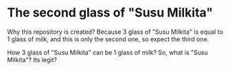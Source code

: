 # The second glass of "Susu Milkita"

Why this repository is created?
Because 3 glass of "Susu Milkita" is equal to 1 glass of milk, and this is only the second one, so expect the third one.

How 3 glass of "Susu Milkita" can be 1 glass of milk? So, what is "Susu Milkita"? Its legit?